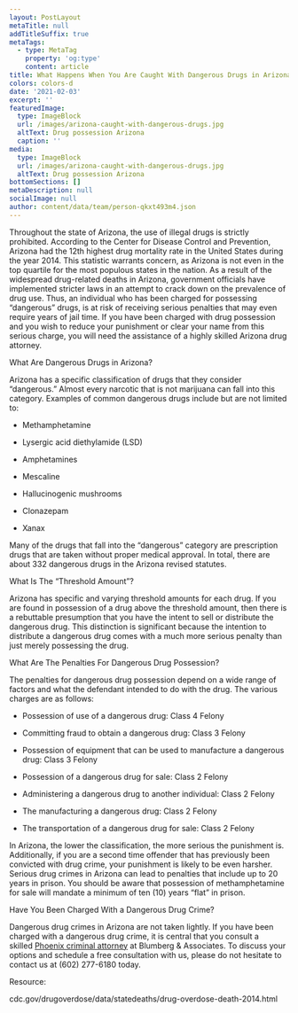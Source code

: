 ```yaml
---
layout: PostLayout
metaTitle: null
addTitleSuffix: true
metaTags:
  - type: MetaTag
    property: 'og:type'
    content: article
title: What Happens When You Are Caught With Dangerous Drugs in Arizona?
colors: colors-d
date: '2021-02-03'
excerpt: ''
featuredImage:
  type: ImageBlock
  url: /images/arizona-caught-with-dangerous-drugs.jpg
  altText: Drug possession Arizona
  caption: ''
media:
  type: ImageBlock
  url: /images/arizona-caught-with-dangerous-drugs.jpg
  altText: Drug possession Arizona
bottomSections: []
metaDescription: null
socialImage: null
author: content/data/team/person-qkxt493m4.json
---
```


Throughout the state of Arizona, the use of illegal drugs is strictly prohibited. According to the Center for Disease Control and Prevention, Arizona had the 12th highest drug mortality rate in the United States during the year 2014. This statistic warrants concern, as Arizona is not even in the top quartile for the most populous states in the nation. As a result of the widespread drug-related deaths in Arizona, government officials have implemented stricter laws in an attempt to crack down on the prevalence of drug use. Thus, an individual who has been charged for possessing “dangerous” drugs, is at risk of receiving serious penalties that may even require years of jail time. If you have been charged with drug possession and you wish to reduce your punishment or clear your name from this serious charge, you will need the assistance of a highly skilled Arizona drug attorney.

What Are Dangerous Drugs in Arizona?

Arizona has a specific classification of drugs that they consider “dangerous.” Almost every narcotic that is not marijuana can fall into this category. Examples of common dangerous drugs include but are not limited to:

- Methamphetamine

- Lysergic acid diethylamide (LSD)

- Amphetamines

- Mescaline

- Hallucinogenic mushrooms

- Clonazepam

- Xanax

Many of the drugs that fall into the “dangerous” category are prescription drugs that are taken without proper medical approval. In total, there are about 332 dangerous drugs in the Arizona revised statutes.

What Is The “Threshold Amount”?

Arizona has specific and varying threshold amounts for each drug. If you are found in possession of a drug above the threshold amount, then there is a rebuttable presumption that you have the intent to sell or distribute the dangerous drug. This distinction is significant because the intention to distribute a dangerous drug comes with a much more serious penalty than just merely possessing the drug.

What Are The Penalties For Dangerous Drug Possession?

The penalties for dangerous drug possession depend on a wide range of factors and what the defendant intended to do with the drug. The various charges are as follows:

- Possession of use of a dangerous drug: Class 4 Felony

- Committing fraud to obtain a dangerous drug: Class 3 Felony

- Possession of equipment that can be used to manufacture a dangerous drug: Class 3 Felony

- Possession of a dangerous drug for sale: Class 2 Felony

- Administering a dangerous drug to another individual: Class 2 Felony

- The manufacturing a dangerous drug: Class 2 Felony

- The transportation of a dangerous drug for sale: Class 2 Felony

In Arizona, the lower the classification, the more serious the punishment is. Additionally, if you are a second time offender that has previously been convicted with drug crime, your punishment is likely to be even harsher. Serious drug crimes in Arizona can lead to penalties that include up to 20 years in prison. You should be aware that possession of methamphetamine for sale will mandate a minimum of ten (10) years “flat” in prison.

Have You Been Charged With a Dangerous Drug Crime?

Dangerous drug crimes in Arizona are not taken lightly. If you have been charged with a dangerous drug crime, it is central that you consult a skilled [Phoenix criminal attorney](https://azblumberglaw.com/phoenix-criminal-attorney/) at Blumberg & Associates. To discuss your options and schedule a free consultation with us, please do not hesitate to contact us at (602) 277-6180 today.

Resource:

cdc.gov/drugoverdose/data/statedeaths/drug-overdose-death-2014.html
